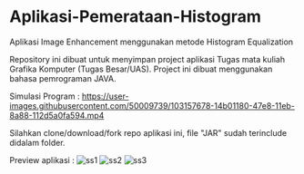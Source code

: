 # Aplikasi-Pemerataan-Histogram
Aplikasi Image Enhancement menggunakan metode Histogram Equalization

Repository ini dibuat untuk menyimpan project aplikasi Tugas mata kuliah Grafika Komputer (Tugas Besar/UAS).
Project ini dibuat menggunakan bahasa pemrograman JAVA.

Simulasi Program : 
https://user-images.githubusercontent.com/50009739/103157678-14b01180-47e8-11eb-8a88-112d5a0fa594.mp4

Silahkan clone/download/fork repo aplikasi ini, file "JAR" sudah terinclude didalam folder.

Preview aplikasi :
![ss1](https://user-images.githubusercontent.com/50009739/103460493-2eea7200-4d49-11eb-9ade-74c282d63f7f.png)
![ss2](https://user-images.githubusercontent.com/50009739/103460518-47f32300-4d49-11eb-8ea7-a3cb7eba70b9.png)
![ss3](https://user-images.githubusercontent.com/50009739/103460522-55101200-4d49-11eb-83f7-db33eb3edd7d.png)
